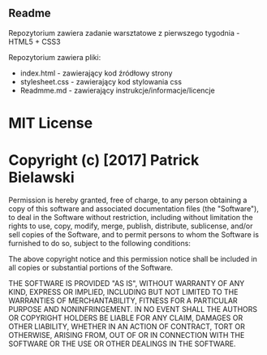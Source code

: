 ## Readme

Repozytorium zawiera zadanie warsztatowe z pierwszego tygodnia - HTML5 + CSS3

Repozytorium zawiera pliki:

* index.html - zawierający kod źródłowy strony
* stylesheet.css - zawierający kod stylowania css
* Readmme.md - zawierający instrukcje/informacje/licencje

# MIT License

# Copyright (c) [2017] Patrick Bielawski

Permission is hereby granted, free of charge, to any person obtaining a copy
of this software and associated documentation files (the "Software"), to deal
in the Software without restriction, including without limitation the rights
to use, copy, modify, merge, publish, distribute, sublicense, and/or sell
copies of the Software, and to permit persons to whom the Software is
furnished to do so, subject to the following conditions:

The above copyright notice and this permission notice shall be included in all
copies or substantial portions of the Software.

THE SOFTWARE IS PROVIDED "AS IS", WITHOUT WARRANTY OF ANY KIND, EXPRESS OR
IMPLIED, INCLUDING BUT NOT LIMITED TO THE WARRANTIES OF MERCHANTABILITY,
FITNESS FOR A PARTICULAR PURPOSE AND NONINFRINGEMENT. IN NO EVENT SHALL THE
AUTHORS OR COPYRIGHT HOLDERS BE LIABLE FOR ANY CLAIM, DAMAGES OR OTHER
LIABILITY, WHETHER IN AN ACTION OF CONTRACT, TORT OR OTHERWISE, ARISING FROM,
OUT OF OR IN CONNECTION WITH THE SOFTWARE OR THE USE OR OTHER DEALINGS IN THE
SOFTWARE.

